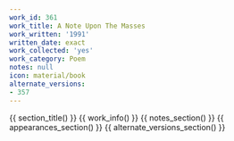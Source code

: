 ```yaml
---
work_id: 361
work_title: A Note Upon The Masses
work_written: '1991'
written_date: exact
work_collected: 'yes'
work_category: Poem
notes: null
icon: material/book
alternate_versions:
- 357
---
```


{{ section_title() }}
{{ work_info() }}
{{ notes_section() }}
{{ appearances_section() }}
{{ alternate_versions_section() }}